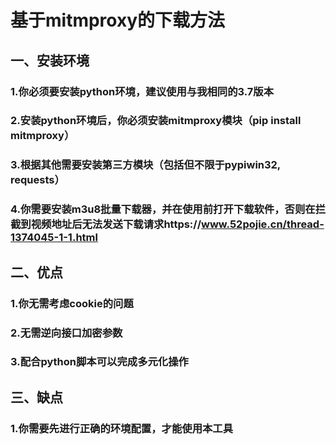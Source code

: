 
# 基于mitmproxy的下载方法

## 一、安装环境
### 1.你必须要安装python环境，建议使用与我相同的3.7版本
### 2.安装python环境后，你必须安装mitmproxy模块（pip install mitmproxy）
### 3.根据其他需要安装第三方模块（包括但不限于pypiwin32, requests）
### 4.你需要安装m3u8批量下载器，并在使用前打开下载软件，否则在拦截到视频地址后无法发送下载请求https://www.52pojie.cn/thread-1374045-1-1.html

## 二、优点
### 1.你无需考虑cookie的问题
### 2.无需逆向接口加密参数
### 3.配合python脚本可以完成多元化操作


## 三、缺点
### 1.你需要先进行正确的环境配置，才能使用本工具